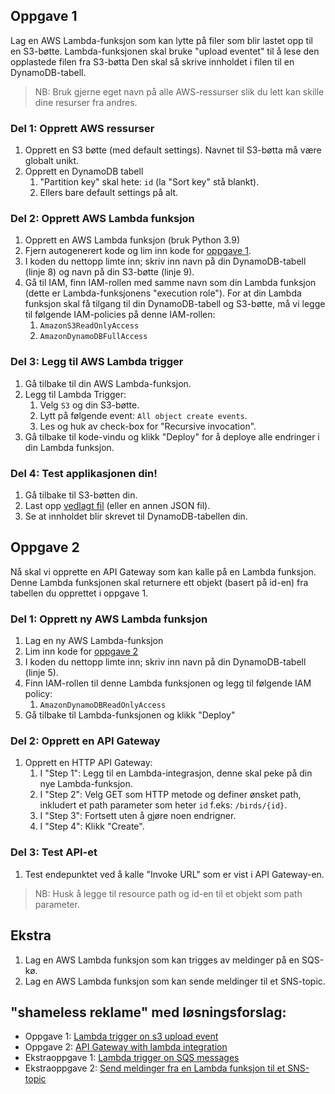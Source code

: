 ## Oppgave 1
Lag en AWS Lambda-funksjon som kan lytte på filer som blir lastet opp til en S3-bøtte.
Lambda-funksjonen skal bruke "upload eventet" til å lese den opplastede filen fra S3-bøtta
Den skal så skrive innholdet i filen til en DynamoDB-tabell.

> NB: Bruk gjerne eget navn på alle AWS-ressurser slik du lett kan skille dine resurser fra andres.

### Del 1: Opprett AWS ressurser
1. Opprett en S3 bøtte (med default settings). Navnet til S3-bøtta må være globalt unikt.
2. Opprett en DynamoDB tabell
   1. "Partition key" skal hete: `id` (la "Sort key" stå blankt).
   2. Ellers bare default settings på alt.

### Del 2: Opprett AWS Lambda funksjon
1. Opprett en AWS Lambda funksjon (bruk Python 3.9)
2. Fjern autogenerert kode og lim inn kode for [oppgave 1](./oppgave1.py).
3. I koden du nettopp limte inn; skriv inn navn på din DynamoDB-tabell (linje 8) og navn på din S3-bøtte (linje 9).
4. Gå til IAM, finn IAM-rollen med samme navn som din Lambda funksjon (dette er Lambda-funksjonens "execution role"). For at din Lambda funksjon skal få tilgang til din DynamoDB-tabell og S3-bøtte, må vi legge til følgende IAM-policies på denne IAM-rollen:
   1. `AmazonS3ReadOnlyAccess`
   2. `AmazonDynamoDBFullAccess`

### Del 3: Legg til AWS Lambda trigger
1. Gå tilbake til din AWS Lambda-funksjon.
2. Legg til Lambda Trigger:
   1. Velg `S3` og din S3-bøtte.
   2. Lytt på følgende event: `All object create events`.
   3. Les og huk av check-box for "Recursive invocation".
3. Gå tilbake til kode-vindu og klikk "Deploy" for å deploye alle endringer i din Lambda funksjon.

### Del 4: Test applikasjonen din!
1. Gå tilbake til S3-bøtten din.
2. Last opp [vedlagt fil](./birds.json) (eller en annen JSON fil).
3. Se at innholdet blir skrevet til DynamoDB-tabellen din.


## Oppgave 2
Nå skal vi opprette en API Gateway som kan kalle på en Lambda funksjon.
Denne Lambda funksjonen skal returnere ett objekt (basert på id-en) fra tabellen du opprettet i oppgave 1.

### Del 1: Opprett ny AWS Lambda funksjon
1. Lag en ny AWS Lambda-funksjon
2. Lim inn kode for [oppgave 2](./oppgave2.py)
3. I koden du nettopp limte inn; skriv inn navn på din DynamoDB-tabell (linje 5).
4. Finn IAM-rollen til denne Lambda funksjonen og legg til følgende IAM policy:
   1. `AmazonDynamoDBReadOnlyAccess`
5. Gå tilbake til Lambda-funksjonen og klikk "Deploy"

### Del 2: Opprett en API Gateway
1. Opprett en HTTP API Gateway:
   1. I "Step 1": Legg til en Lambda-integrasjon, denne skal peke på din nye Lambda-funksjon.
   2. I "Step 2": Velg GET som HTTP metode og definer ønsket path, inkludert et path parameter som heter `id` f.eks: `/birds/{id}`.
   3. I "Step 3": Fortsett uten å gjøre noen endrigner.
   4. I "Step 4": Klikk "Create".

### Del 3: Test API-et
1. Test endepunktet ved å kalle "Invoke URL" som er vist i API Gateway-en.

> NB: Husk å legge til resource path og id-en til et objekt som path parameter.


## Ekstra
1. Lag en AWS Lambda funksjon som kan trigges av meldinger på en SQS-kø.
2. Lag en AWS Lambda funksjon som kan sende meldinger til et SNS-topic.

## "shameless reklame" med løsningsforslag:
- Oppgave 1: [Lambda trigger on s3 upload event](https://www.youtube.com/watch?v=-x3A4DG0Kjw)
- Oppgave 2: [API Gateway with lambda integration](https://www.youtube.com/watch?v=TzbImff5KO0)
- Ekstraoppgave 1: [Lambda trigger on SQS messages](https://www.youtube.com/watch?v=eMknzzUqevQ)
- Ekstraoppgave 2: [Send meldinger fra en Lambda funksjon til et SNS-topic](https://www.youtube.com/watch?v=NrWkyzQMh4w)
